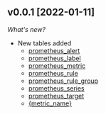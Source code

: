 ## v0.0.1 [2022-01-11]

_What's new?_

- New tables added
  - [prometheus_alert](https://hub.steampipe.io/plugins/turbot/prometheus/tables/prometheus_alert)
  - [prometheus_label](https://hub.steampipe.io/plugins/turbot/prometheus/tables/prometheus_label)
  - [prometheus_metric](https://hub.steampipe.io/plugins/turbot/prometheus/tables/prometheus_metric)
  - [prometheus_rule](https://hub.steampipe.io/plugins/turbot/prometheus/tables/prometheus_rule)
  - [prometheus_rule_group](https://hub.steampipe.io/plugins/turbot/prometheus/tables/prometheus_rule_group)
  - [prometheus_series](https://hub.steampipe.io/plugins/turbot/prometheus/tables/prometheus_series)
  - [prometheus_target](https://hub.steampipe.io/plugins/turbot/prometheus/tables/prometheus_target)
  - [{metric_name}](https://hub.steampipe.io/plugins/turbot/prometheus/tables/{metric_name})
